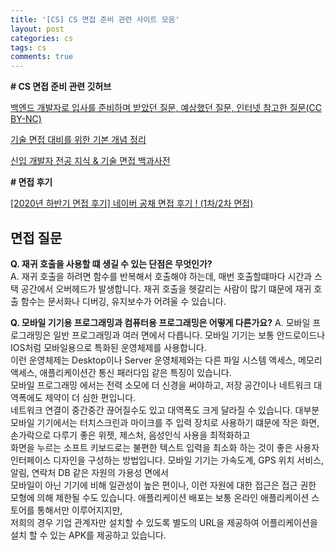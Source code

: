 ```yaml
---
title: '[CS] CS 면접 준비 관련 사이트 모음'
layout: post
categories: cs
tags: cs
comments: true
---
```


**# CS 면접 준비 관련 깃허브**

[백엔드 개발자로 입사를 준비하며 받았던 질문, 예상했던 질문, 인터넷 참고한 질문(CC BY-NC)](https://github.com/ksundong/backend-interview-question)

[기술 면접 대비를 위한 기본 개념 정리](https://github.com/WeareSoft/tech-interview)

[ 신입 개발자 전공 지식 & 기술 면접 백과사전](https://github.com/gyoogle/tech-interview-for-developer)

**# 면접 후기**

[[2020년 하반기 면접 후기] 네이버 공채 면접 후기 ! (1차/2차 면접)](https://frogand.tistory.com/70)

## 면접 질문
**Q. 재귀 호출을 사용할 떄 생길 수 있는 단점은 무엇인가?**  
A. 재귀 호출을 하려면 함수를 반복해서 호출해야 하는데, 매번 호출할떄마다 시간과 스택 공간에서 오버헤드가 발생합니다. 재귀 호출을 헷갈리는 사람이 많기 떄문에 재귀 호출 함수는 문서화나 디버깅, 유지보수가 어려울 수 있습니다.

**Q. 모바일 기기용 프로그래밍과 컴퓨터용 프로그래밍은 어떻게 다른가요?**
A. 모바일 프로그래밍은 일반 프로그래밍과 여러 면에서 다릅니다. 모바일 기기는 보통 안드로이드나 IOS처럼 모바일용으로 특화된 운영체제를 사용합니다.  
이런 운영체제는 Desktop이나 Server 운영체제와는 다른 파일 시스템 액세스, 메모리 액세스, 애플리케이션간 통신 패러다임 같은 특징이 있습니다.  
모바일 프로그래밍 에서는 전력 소모에 더 신경을 써야하고, 저장 공간이나 네트워크 대역폭에도 제약이 더 심한 편입니다.  
네트워크 연결이 중간중간 끊어질수도 있고 대역폭도 크게 달라질 수 있습니다. 대부분 모바일 기기에서는 터치스크린과 마이크를 주 입력 장치로 사용하기 떄문에 작은 화면, 손가락으로 다루기 좋은 위젯, 제스처, 음성인식 사용을 최적화하고  
화면을 누르는 소프트 키보드로는 불편한 텍스트 입력을 최소화 하는 것이 좋은 사용자 인터페이스 디자인을 구성하는 방법입니다. 모바일 기기는 가속도계, GPS 위치 서비스, 알림, 연락처 DB 같은 자원의 가용성 면에서  
모바일이 아닌 기기에 비해 일관성이 높은 편이나, 이런 자원에 대한 접근은 접근 권한 모형에 의해 제한될 수도 있습니다. 애플리케이션 배포는 보통 온라인 애플리케이션 스토어를 통해서만 이루어지지만,  
저희의 경우 기업 관계자만 설치할 수 있도록 별도의 URL을 제공하여 어플리케이션을 설치 할 수 있는 APK를 제공하고 있습니다.